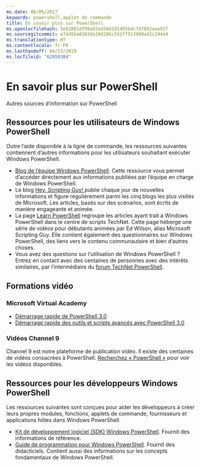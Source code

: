 ```yaml
---
ms.date: 06/05/2017
keywords: powershell,applet de commande
title: En savoir plus sur PowerShell
ms.openlocfilehash: 5e81801df99a55a358d1d1405bdc79f882aae92f
ms.sourcegitcommit: e7445ba8203da304286c591ff513900ad1c244a4
ms.translationtype: HT
ms.contentlocale: fr-FR
ms.lasthandoff: 04/23/2019
ms.locfileid: "62058384"
---
```

# <a name="more-powershell-learning"></a>En savoir plus sur PowerShell

Autres sources d’information sur PowerShell

## <a name="resources-for-windows-powershell-users"></a>Ressources pour les utilisateurs de Windows PowerShell

Outre l’aide disponible à la ligne de commande, les ressources suivantes contiennent d’autres informations pour les utilisateurs souhaitant exécuter Windows PowerShell.

- [Blog de l’équipe Windows PowerShell](https://blogs.msdn.microsoft.com/powershell/). Cette ressource vous permet d’accéder directement aux informations publiées par l’équipe en charge de Windows PowerShell.
- Le blog [Hey, Scripting Guy! ](https://blogs.technet.microsoft.com/heyscriptingguy/)publie chaque jour de nouvelles informations et figure régulièrement parmi les cinq blogs les plus visités de Microsoft. Les articles, basés sur des scénarios, sont écrits de manière engageante et animée.
- La page [Learn PowerShell](https://blogs.technet.microsoft.com/heyscriptingguy/2015/01/04/weekend-scripter-the-best-ways-to-learn-powershell/) regroupe les articles ayant trait à Windows PowerShell dans le centre de scripts TechNet. Cette page héberge une série de vidéos pour débutants animées par Ed Wilson, alias Microsoft Scripting Guy. Elle contient également des questionnaires sur Windows PowerShell, des liens vers le contenu communautaire et bien d’autres choses.
- Vous avez des questions sur l’utilisation de Windows PowerShell ? Entrez en contact avec des centaines de personnes avec des intérêts similaires, par l’intermédiaire du [forum TechNet PowerShell](https://social.technet.microsoft.com/Forums/home?forum=winserverpowershell).

## <a name="video-training"></a>Formations vidéo

### <a name="microsoft-virtual-academy"></a>Microsoft Virtual Academy

- [Démarrage rapide de PowerShell 3.0](https://mva.microsoft.com/en-US/training-courses/getting-started-with-powershell-30-jump-start-8276)
- [Démarrage rapide des outils et scripts avancés avec PowerShell 3.0](https://mva.microsoft.com/en-US/training-courses/advanced-tools-scripting-with-powershell-30-jump-start-8277)

### <a name="channel-9-videos"></a>Vidéos Channel 9

Channel 9 est notre plateforme de publication vidéo. Il existe des centaines de vidéos consacrées à PowerShell. [Recherchez « PowerShell »](https://channel9.msdn.com/Search?term=PowerShell&sortBy=top-rated) pour voir les vidéos disponibles.

## <a name="resources-for-windows-powershell-developers"></a>Ressources pour les développeurs Windows PowerShell

Les ressources suivantes sont conçues pour aider les développeurs à créer leurs propres modules, fonctions, applets de commande, fournisseurs et applications hôtes dans Windows PowerShell.

- [Kit de développement logiciel (SDK) Windows PowerShell](https://go.microsoft.com/fwlink/p/?LinkID=89595). Fournit des informations de référence.
- [Guide de programmation pour Windows PowerShell](https://go.microsoft.com/fwlink/p/?LinkID=89596). Fournit des didacticiels. Contient aussi des informations sur les concepts fondamentaux de Windows PowerShell.
